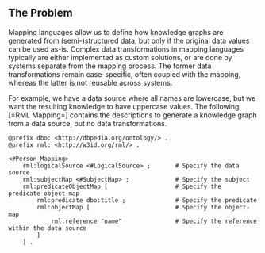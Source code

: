 ## The Problem

Mapping languages allow us to define how knowledge graphs are generated from (semi-)structured data,
but only if the original data values can be used as-is.
Complex data transformations in mapping languages typically are
either implemented as custom solutions,
or are done by systems separate from the mapping process.
The former data transformations remain case-specific, often coupled with the mapping,
whereas the latter is not reusable across systems.

For example, we have a data source where all names are lowercase,
but we want the resulting knowledge to have uppercase values.
The following [=RML Mapping=] contains the descriptions to generate a knowledge graph from a data source,
but no data transformations.

```turtle "example": "RML Mapping without data transformations"
@prefix dbo: <http://dbpedia.org/ontology/> .
@prefix rml: <http://w3id.org/rml/> .

<#Person_Mapping>
    rml:logicalSource <#LogicalSource> ;       # Specify the data source
    rml:subjectMap <#SubjectMap> ;             # Specify the subject
    rml:predicateObjectMap [                   # Specify the predicate-object-map
        rml:predicate dbo:title ;              # Specify the predicate
        rml:objectMap [                        # Specify the object-map
            rml:reference "name"               # Specify the reference within the data source
        ]
    ] .
```

